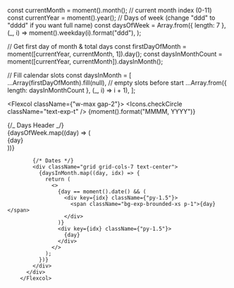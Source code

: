 const currentMonth = moment().month(); // current month index (0-11)
const currentYear = moment().year();
// Days of week (change "ddd" to "dddd" if you want full name)
const daysOfWeek = Array.from({ length: 7 }, (\_, i) =>
moment().weekday(i).format("ddd"),
);

// Get first day of month & total days
const firstDayOfMonth = moment([currentYear, currentMonth, 1]).day();
const daysInMonthCount = moment([currentYear, currentMonth]).daysInMonth();

// Fill calendar slots
const daysInMonth = [
...Array(firstDayOfMonth).fill(null), // empty slots before start
...Array.from({ length: daysInMonthCount }, (_, i) => i + 1),
];

<Flexcol className={"w-max gap-2"}>
<Flexrow className="items-center gap-2">
<Icons.checkCircle className="text-exp-t" />
{moment().format("MMMM, YYYY")}
</Flexrow>

<div className="!text-14px w-max font-medium">
{/_ Days Header _/}
<div className="from-gradBot to-gradTop shadow-shadowBlack border-br1 mb-2 grid grid-cols-7 rounded-md border bg-gradient-to-t px-2">
{daysOfWeek.map((day) => (
<div key={day} className="p-1.5 text-center text-white">
{day}
</div>
))}
</div>

            {/* Dates */}
            <div className="grid grid-cols-7 text-center">
              {daysInMonth.map((day, idx) => {
                return (
                  <>
                    {day == moment().date() && (
                      <div key={idx} className={"py-1.5"}>
                        <span className="bg-exp-brounded-xs p-1">{day}</span>
                      </div>
                    )}
                    <div key={idx} className={"py-1.5"}>
                      {day}
                    </div>
                  </>
                );
              })}
            </div>
          </div>
        </Flexcol>
